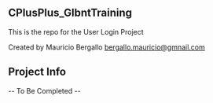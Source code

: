 ## CPlusPlus_GlbntTraining

This is the repo for the User Login Project

Created by Mauricio Bergallo <bergallo.mauricio@gmnail.com>

## Project Info

-- To Be Completed --
